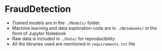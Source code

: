# FraudDetection

- Trained models are in the ```./Models/``` folder.
- Machine learning and data exploration code are in ```./Notebooks/``` in the form of Jupyter Notebook
- Raw data is included in ```./Data/``` for reproducibility
- All the libraries used are mentioned in ```requirements.txt``` file